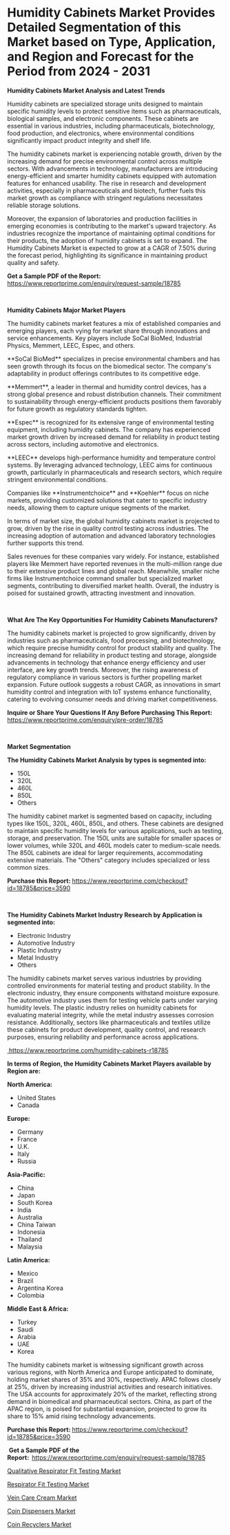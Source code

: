 <p><h1>Humidity Cabinets Market Provides Detailed Segmentation of this Market based on Type, Application, and Region and Forecast for the Period from 2024 - 2031</h1></p><p><strong>Humidity Cabinets Market Analysis and Latest Trends</strong></p>
<p><p>Humidity cabinets are specialized storage units designed to maintain specific humidity levels to protect sensitive items such as pharmaceuticals, biological samples, and electronic components. These cabinets are essential in various industries, including pharmaceuticals, biotechnology, food production, and electronics, where environmental conditions significantly impact product integrity and shelf life.</p><p>The humidity cabinets market is experiencing notable growth, driven by the increasing demand for precise environmental control across multiple sectors. With advancements in technology, manufacturers are introducing energy-efficient and smarter humidity cabinets equipped with automation features for enhanced usability. The rise in research and development activities, especially in pharmaceuticals and biotech, further fuels this market growth as compliance with stringent regulations necessitates reliable storage solutions.</p><p>Moreover, the expansion of laboratories and production facilities in emerging economies is contributing to the market's upward trajectory. As industries recognize the importance of maintaining optimal conditions for their products, the adoption of humidity cabinets is set to expand. The Humidity Cabinets Market is expected to grow at a CAGR of 7.50% during the forecast period, highlighting its significance in maintaining product quality and safety.</p></p>
<p><strong>Get a Sample PDF of the Report:&nbsp;</strong> <a href="https://www.reportprime.com/enquiry/request-sample/18785?utm_campaign=41&utm_medium=2&utm_source=Github&utm_content=ia&utm_term=22112024&utm_id=humidity-cabinets">https://www.reportprime.com/enquiry/request-sample/18785</a></p>
<p>&nbsp;</p>
<p><strong>Humidity Cabinets Major Market Players</strong></p>
<p><p>The humidity cabinets market features a mix of established companies and emerging players, each vying for market share through innovations and service enhancements. Key players include SoCal BioMed, Industrial Physics, Memmert, LEEC, Espec, and others.</p><p>**SoCal BioMed** specializes in precise environmental chambers and has seen growth through its focus on the biomedical sector. The company's adaptability in product offerings contributes to its competitive edge. </p><p>**Memmert**, a leader in thermal and humidity control devices, has a strong global presence and robust distribution channels. Their commitment to sustainability through energy-efficient products positions them favorably for future growth as regulatory standards tighten.</p><p>**Espec** is recognized for its extensive range of environmental testing equipment, including humidity cabinets. The company has experienced market growth driven by increased demand for reliability in product testing across sectors, including automotive and electronics.</p><p>**LEEC** develops high-performance humidity and temperature control systems. By leveraging advanced technology, LEEC aims for continuous growth, particularly in pharmaceuticals and research sectors, which require stringent environmental conditions.</p><p>Companies like **Instrumentchoice** and **Koehler** focus on niche markets, providing customized solutions that cater to specific industry needs, allowing them to capture unique segments of the market. </p><p>In terms of market size, the global humidity cabinets market is projected to grow, driven by the rise in quality control testing across industries. The increasing adoption of automation and advanced laboratory technologies further supports this trend.</p><p>Sales revenues for these companies vary widely. For instance, established players like Memmert have reported revenues in the multi-million range due to their extensive product lines and global reach. Meanwhile, smaller niche firms like Instrumentchoice command smaller but specialized market segments, contributing to diversified market health. Overall, the industry is poised for sustained growth, attracting investment and innovation.</p></p>
<p>&nbsp;</p>
<p><strong>What Are The Key Opportunities For Humidity Cabinets Manufacturers?</strong></p>
<p><p>The humidity cabinets market is projected to grow significantly, driven by industries such as pharmaceuticals, food processing, and biotechnology, which require precise humidity control for product stability and quality. The increasing demand for reliability in product testing and storage, alongside advancements in technology that enhance energy efficiency and user interface, are key growth trends. Moreover, the rising awareness of regulatory compliance in various sectors is further propelling market expansion. Future outlook suggests a robust CAGR, as innovations in smart humidity control and integration with IoT systems enhance functionality, catering to evolving consumer needs and driving market competitiveness.</p></p>
<p><strong>Inquire or Share Your Questions If Any Before Purchasing This Report:</strong> <a href="https://www.reportprime.com/enquiry/pre-order/18785?utm_campaign=41&utm_medium=2&utm_source=Github&utm_content=ia&utm_term=22112024&utm_id=humidity-cabinets">https://www.reportprime.com/enquiry/pre-order/18785</a></p>
<p>&nbsp;</p>
<p><strong>Market Segmentation</strong></p>
<p><strong>The Humidity Cabinets Market Analysis by types is segmented into:</strong></p>
<p><ul><li>150L</li><li>320L</li><li>460L</li><li>850L</li><li>Others</li></ul></p>
<p><p>The humidity cabinet market is segmented based on capacity, including types like 150L, 320L, 460L, 850L, and others. These cabinets are designed to maintain specific humidity levels for various applications, such as testing, storage, and preservation. The 150L units are suitable for smaller spaces or lower volumes, while 320L and 460L models cater to medium-scale needs. The 850L cabinets are ideal for larger requirements, accommodating extensive materials. The "Others" category includes specialized or less common sizes.</p></p>
<p><strong>Purchase this Report:&nbsp;</strong><a href="https://www.reportprime.com/checkout?id=18785&price=3590&utm_campaign=41&utm_medium=2&utm_source=Github&utm_content=ia&utm_term=22112024&utm_id=humidity-cabinets">https://www.reportprime.com/checkout?id=18785&price=3590</a></p>
<p>&nbsp;</p>
<p><strong>The Humidity Cabinets Market Industry Research by Application is segmented into:</strong></p>
<p><ul><li>Electronic Industry</li><li>Automotive Industry</li><li>Plastic Industry</li><li>Metal Industry</li><li>Others</li></ul></p>
<p><p>The humidity cabinets market serves various industries by providing controlled environments for material testing and product stability. In the electronic industry, they ensure components withstand moisture exposure. The automotive industry uses them for testing vehicle parts under varying humidity levels. The plastic industry relies on humidity cabinets for evaluating material integrity, while the metal industry assesses corrosion resistance. Additionally, sectors like pharmaceuticals and textiles utilize these cabinets for product development, quality control, and research purposes, ensuring reliability and performance across applications.</p></p>
<p><a href="https://www.reportprime.com/humidity-cabinets-r18785?utm_campaign=41&utm_medium=2&utm_source=Github&utm_content=ia&utm_term=22112024&utm_id=humidity-cabinets">&nbsp;https://www.reportprime.com/humidity-cabinets-r18785</a></p>
<p><strong>In terms of Region, the Humidity Cabinets Market Players available by Region are:</strong></p>
<p>
    <p> <strong> North America: </strong>
        <ul>
            <li>United States</li>
            <li>Canada</li>
        </ul>
        </p> 
    <p> <strong> Europe: </strong>
        <ul>
            <li>Germany</li>
            <li>France</li>
            <li>U.K.</li>
            <li>Italy</li>
            <li>Russia</li>
        </ul>
        </p> 
    <p> <strong> Asia-Pacific: </strong>
        <ul>
            <li>China</li>
            <li>Japan</li>
            <li>South Korea</li>
            <li>India</li>
            <li>Australia</li>
            <li>China Taiwan</li>
            <li>Indonesia</li>
            <li>Thailand</li>
            <li>Malaysia</li>
        </ul>
        </p> 
    <p> <strong> Latin America: </strong>
        <ul>
            <li>Mexico</li>
            <li>Brazil</li>
            <li>Argentina Korea</li>
            <li>Colombia</li>
        </ul>
        </p> 
    <p> <strong> Middle East & Africa: </strong>
        <ul>
            <li>Turkey</li>
            <li>Saudi</li>
            <li>Arabia</li>
            <li>UAE</li>
            <li>Korea</li>
        </ul>
    </p>
    </p>
<p><p>The humidity cabinets market is witnessing significant growth across various regions, with North America and Europe anticipated to dominate, holding market shares of 35% and 30%, respectively. APAC follows closely at 25%, driven by increasing industrial activities and research initiatives. The USA accounts for approximately 20% of the market, reflecting strong demand in biomedical and pharmaceutical sectors. China, as part of the APAC region, is poised for substantial expansion, projected to grow its share to 15% amid rising technology advancements.</p></p>
<p><strong>Purchase this Report: </strong><a href="https://www.reportprime.com/checkout?id=18785&price=3590&utm_campaign=41&utm_medium=2&utm_source=Github&utm_content=ia&utm_term=22112024&utm_id=humidity-cabinets">https://www.reportprime.com/checkout?id=18785&price=3590</a></p>
<p>&nbsp;<strong>Get a Sample PDF of the Report:&nbsp;&nbsp;</strong><a href="https://www.reportprime.com/enquiry/request-sample/18785?utm_campaign=41&utm_medium=2&utm_source=Github&utm_content=ia&utm_term=22112024&utm_id=humidity-cabinets">https://www.reportprime.com/enquiry/request-sample/18785</a></p>
<p><strong></strong></p>
<p><p><a href="https://www.linkedin.com/pulse/comprehensive-analysis-qualitative-respirator-fit-testing-market-qgmsc?utm_campaign=41&utm_medium=2&utm_source=Github&utm_content=ia&utm_term=22112024&utm_id=humidity-cabinets">Qualitative Respirator Fit Testing Market</a></p><p><a href="https://www.linkedin.com/pulse/respirator-fit-testing-market-research-key-insights-driving-kzfue?utm_campaign=41&utm_medium=2&utm_source=Github&utm_content=ia&utm_term=22112024&utm_id=humidity-cabinets">Respirator Fit Testing Market</a></p><p><a href="https://issuu.com/reportprime-2/docs/vein-care-cream-market-size-2030.pp_9f18f563440fc8?utm_campaign=41&utm_medium=2&utm_source=Github&utm_content=ia&utm_term=22112024&utm_id=humidity-cabinets">Vein Care Cream Market</a></p><p><a href="https://github.com/abbislposival/Market-Research-Report-List-1/blob/main/coin-dispensers-market.md?utm_campaign=41&utm_medium=2&utm_source=Github&utm_content=ia&utm_term=22112024&utm_id=humidity-cabinets">Coin Dispensers Market</a></p><p><a href="https://github.com/DixieGrimes/Market-Research-Report-List-1/blob/main/coin-recyclers-market.md?utm_campaign=41&utm_medium=2&utm_source=Github&utm_content=ia&utm_term=22112024&utm_id=humidity-cabinets">Coin Recyclers Market</a></p></p>